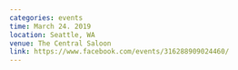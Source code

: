 ```yaml
---
categories: events
time: March 24. 2019
location: Seattle, WA
venue: The Central Saloon
link: https://www.facebook.com/events/316288909024460/
---
```

